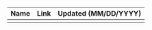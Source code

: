 | Name | Link | Updated (MM/DD/YYYY) |
| :--- | :--- | :------------------- |
|      |      |                      |
